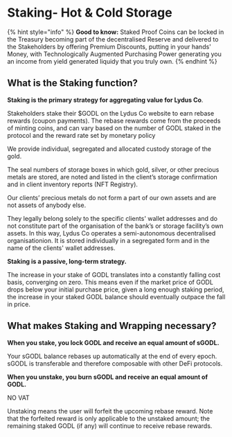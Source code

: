# Staking- Hot & Cold Storage



{% hint style="info" %}
**Good to know:** Staked Proof Coins can be locked in the Treasury becoming part of the decentralised Reserve and delivered to the Stakeholders by offering Premium Discounts, putting in your hands' Money, with Technologically Augmented Purchasing Power generating you an income from yield generated liquidy that you truly own.&#x20;
{% endhint %}

## What is the Staking function?

**Staking is the primary strategy for aggregating value for Lydus Co**.&#x20;

Stakeholders stake their $GODL on the Lydus Co website to earn rebase rewards (coupon payments). The rebase rewards come from the proceeds of minting coins, and can vary based on the number of GODL staked in the protocol and the reward rate set by monetary policy

We provide individual, segregated and allocated custody storage of the gold.

The seal numbers of storage boxes in which gold, silver, or other precious metals are stored, are noted and listed in the client’s storage confirmation and in client inventory reports (NFT Registry).&#x20;

Our clients’ precious metals do not form a part of our own assets and are not assets of anybody else.&#x20;

They legally belong solely to the specific clients' wallet addresses and do not constitute part of the organisation of the bank’s or storage facility’s own assets. In this way, Lydus Co operates a semi-autonomous decentralised organisationion. It is stored individually in a segregated form and in the name of the clients' wallet addresses.

**Staking is a passive, long-term strategy.**&#x20;

The increase in your stake of GODL translates into a constantly falling cost basis, converging on zero. This means even if the market price of GODL drops below your initial purchase price, given a long enough staking period, the increase in your staked GODL balance should eventually outpace the fall in price.

## What makes Staking and Wrapping necessary?

**When you stake, you lock GODL and receive an equal amount of sGODL.**&#x20;

Your sGODL balance rebases up automatically at the end of every epoch. sGODL is transferable and therefore composable with other DeFi protocols.

**When you unstake, you burn sGODL and receive an equal amount of GODL.**&#x20;

NO VAT

Unstaking means the user will forfeit the upcoming rebase reward. Note that the forfeited reward is only applicable to the unstaked amount; the remaining staked GODL (if any) will continue to receive rebase rewards.&#x20;
